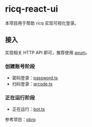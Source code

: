 # ricq-react-ui

本项目用于帮助 ricq 实现可视化登录。

## 接入

实现相关 HTTP API 即可，推荐使用 [axum](https://github.com/tokio-rs/axum)。

### 创建账号阶段

- 密码登录：[password.ts](https://github.com/lz1998/ricq-react-ui/blob/main/src/api/password.ts)
- 扫码登录：[qrcode.ts](https://github.com/lz1998/ricq-react-ui/blob/main/src/api/qrcode.ts)

### 正在运行阶段

- 正在运行：[bot.ts](https://github.com/lz1998/ricq-react-ui/blob/main/src/api/bot.ts)

参考项目：[pbrq](https://github.com/ProtobufBot/pbrq/blob/main/src/bin/main.rs)
